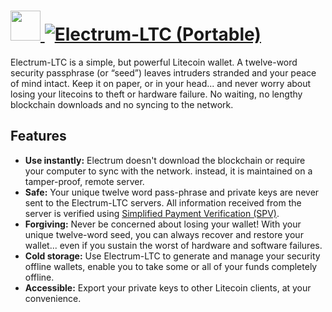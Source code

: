 # [<img src="https://cdn.jsdelivr.net/gh/AdmiringWorm/chocolatey-packages@98aeaf411ee4176a4f99ade7bf5c076e2b7ee64c/automatic/electrum-ltc/icons/electrum-ltc.png" height="48" width="48" /> ![Electrum-LTC (Portable)](https://img.shields.io/chocolatey/v/electrum-ltc.portable.svg?label=Electrum-LTC%20(Portable)&style=for-the-badge)](https://chocolatey.org/packages/electrum-ltc.portable)

Electrum-LTC is a simple, but powerful Litecoin wallet. A twelve-word security passphrase (or “seed”) leaves intruders stranded and your peace of mind intact. Keep it on paper, or in your head... and never worry about losing your litecoins to theft or hardware failure. No waiting, no lengthy blockchain downloads and no syncing to the network.

## Features

- **Use instantly:** Electrum doesn't download the blockchain or require your computer to sync with the network. instead, it is maintained on a tamper-proof, remote server.
- **Safe:** Your unique twelve word pass-phrase and private keys are never sent to the Electrum-LTC servers. All information received from the server is verified using [Simplified Payment Verification (SPV)](https://en.bitcoin.it/wiki/Thin_Client_Security#Header-Only_Clients).
- **Forgiving:** Never be concerned about losing your wallet! With your unique twelve-word seed, you can always recover and restore your wallet... even if you sustain the worst of hardware and software failures.
- **Cold storage:** Use Electrum-LTC to generate and manage your security offline wallets, enable you to take some or all of your funds completely offline.
- **Accessible:** Export your private keys to other Litecoin clients, at your convenience.
